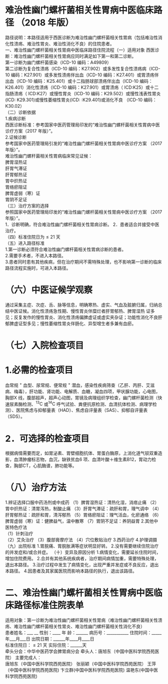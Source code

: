 # 难治性幽门螺杆菌相关性胃病中医临床路径 （2018 年版）  
路径说明：本路径适用于西医诊断为难治性幽门螺杆菌相关性胃病（包括难治性消化性溃疡、难治性胃炎、难治性消化不良）的住院患者。  
一、难治性幽门螺杆菌相关性胃病中医临床路径住院流程（一）适用对象 西医诊断：难治性幽门螺杆菌相关性胃病应同时满足如下第一和第二诊断。  
第一诊断为幽门螺杆菌感染（ICD-10 编码：A49809）  
第二诊断为复合性溃疡（ICD-10 编码：K27.902）或多发性复合性溃疡病（ICD-10 编码：K27.901）或多发性溃疡伴出血（ICD-10 编码：K27.401）或胃溃疡伴出血（ICD-10 编码：K25.401）或十二指肠球部溃疡伴出血（ICD-10 编码：K26.401）消化性溃疡（ICD-10 编码：K27.901）或胃溃疡（ ICD:K25）或十二指肠溃疡（ ICD:K27）或慢性胃炎（ICD-10 编码：K29.502）或慢性浅表性胃炎(ICD: K29.301)或慢性萎缩性胃炎(ICD: :K29.401)或消化不良 （ICD-10 编码：K30.02）  
（二）诊断依据  
1.疾病诊断  
西医诊断标准：参考国家中医药管理局印发的“难治性幽门螺杆菌相关性胃病中医诊疗方案（2017 年版）”。  
2.证候诊断  
参考国家中医药管理局引发的“难治性幽门螺杆菌相关性胃病中医诊疗方案
（2017 年版）”。  
难治性幽门螺杆菌相关性胃病临床常见证候：  
脾胃湿热证  
肝胃气滞证  
肝胃郁热证  
胃中炽热证  
胃络瘀阻证  
脾胃虚弱（寒）证  
胃阴不足证  
（三）治疗方案的选择  
参照国家中医药管理局印发的“难治性幽门螺杆菌相关性胃病中医诊疗方案
（2017 年版）”。  
1．诊断明确，符合难治性幽门螺杆菌相关性胃病诊断。 2．患者适合并接受中医治疗。  
（四）标准住院日为${\leqslant}21$ 天  
（五）进入路径标准  
1.第一诊断必须符合难治性幽门螺杆菌相关性胃病诊断的患者。  
2.需要手术者，不进入本路径。  
3.患者同时患有其他疾病，但在治疗期间不需特殊处理，也不影响第一诊断的临床路径流程实施时，可进入本路径。  
# （六）中医证候学观察  
通过采集主症、次症、舌、脉等信息，明确寒热、虚实、气血及脏腑归属，归纳总结中医证候。消化性溃疡急性期、慢性胃炎伴糜烂者肝胃郁热、脾胃湿热 证多见；反复发作的慢性胃炎、消化性溃疡偏脾虚证或虚实夹杂证；功能性消化不良肝郁脾虚证型多见；慢性萎缩性胃炎伴肠化、异型增生者多兼有血瘀。  
# （七）入院检查项目  
# 1.必需的检查项目  
血常规 $^+$ 血型、尿常规、便常规 $^+$ 潜血，感染性疾病筛查（乙肝、丙肝、艾滋 病、梅毒），肝功能、肾功能、电解质、血糖，凝血四项，甲状腺功能，心电图，胸部X 线，腹部超声，超声心动图，胃镜及病理组织学检查，幽门螺杆菌检测（快速尿素酶检测、$\mathrm{^{13}C}$ 或$\mathrm{^{14}C}$ 呼气试验、粪便抗原检测、血清抗体检测、病理学检测）、医院焦虑与抑郁量表（HAD）、焦虑自评量表（SAS）、抑郁自评量表（SDS）。  
# 2．可选择的检查项目  
根据病情需要而定，如胃泌素、胃壁细胞抗体、胃蛋白酶原，上消化道气钡双重造影，血清肿瘤标志物，血沉，缺铁贫血6 项、血清叶酸＋维生素B12，胃动力检查，胸部CT，心肌酶谱，肺功能等。  
# （八）治疗方法  
1.辨证选择口服中药汤剂或中成药  （1）脾胃湿热证：清热化湿，消痞止痛 （2）胃中炽热证：清胃泻热，制酸止痛 （3）肝胃气滞证：疏肝和胃，理气调中 （4）肝胃郁热证：疏肝和胃，清泻郁热 （5）胃络瘀阻证：理气活血，化瘀通络 （6）脾胃虚弱（寒）证：健脾益气，温中散寒 （7）胃阴不足证：养阴益胃 2.其他中医特色疗法  
（1）针刺治疗  
（2）艾灸治疗 
（3）腹部膏摩疗法 
（4）穴位敷贴治疗 
 3.西药治疗 
 4.护理调摄 
 （九）出院标准 
1.胃脘痛、胃脘胀满等症状明显好转。 
2.没有需要继续住院治疗的并发症和/或合并症。 
（十）变异及原因分析 
1.病情变化，需要延长住院时间，增加住院费用。 
2.合并有其他系统疾病者，治疗期间病情加重，需要特殊处理，退出本路径。 
3.治疗过程中发生了病情变化，出现严重并发症或不良反应，退出本路径。
4.因患者及其家属医院而影响本路径的执行，退出该路径。  
# 二、难治性幽门螺杆菌相关性胃病中医临床路径标准住院表单  
适用对象：第一诊断为难治性幽门螺杆菌相关性胃病（难治性幽门螺杆菌相关性溃疡、难治性幽门螺杆菌相关性胃炎、难治性幽门螺杆菌相关性消化不良）  
患者姓名：___   __ 性别：____   年 龄：______   病历号：___________ 住院时间：_____年___月___日 出院日期：______年____月____日  
标准住院日：${\leqslant}21$ 天 实际住院：______天  
牵头分会：中华中医药学会脾胃病分会 牵头人：唐旭东（中国中医科学院西苑医院） 主要完成人：  
唐旭东（中国中医科学院西苑医院） 张丽颖（中国中医科学院西苑医院）  王萍（中国中医科学院西苑医院) 卞立群(中国中医科学院西苑医院) 温艳东(中国中医科学院西苑医院)  